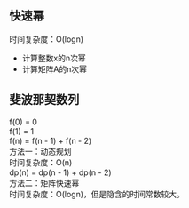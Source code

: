 ## 快速幂
时间复杂度：O(logn)
- 计算整数x的n次幂
- 计算矩阵A的n次幂

## 斐波那契数列
f(0) = 0  
f(1) = 1  
f(n) = f(n - 1) + f(n - 2)  
方法一：动态规划  
时间复杂度：O(n)  
dp(n) = dp(n - 1) + dp(n - 2)  
方法二：矩阵快速幂  
时间复杂度：O(logn)，但是隐含的时间常数较大。